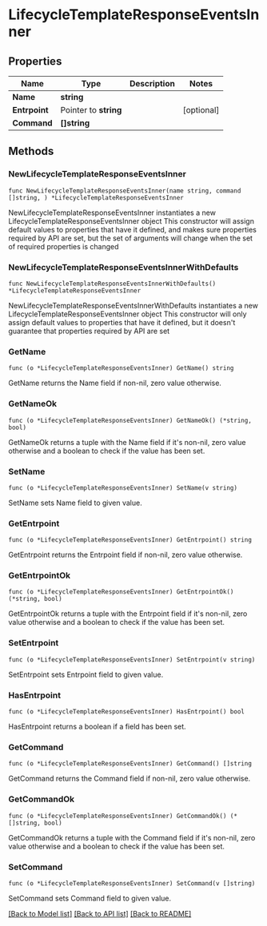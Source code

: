 # LifecycleTemplateResponseEventsInner

## Properties

Name | Type | Description | Notes
------------ | ------------- | ------------- | -------------
**Name** | **string** |  | 
**Entrpoint** | Pointer to **string** |  | [optional] 
**Command** | **[]string** |  | 

## Methods

### NewLifecycleTemplateResponseEventsInner

`func NewLifecycleTemplateResponseEventsInner(name string, command []string, ) *LifecycleTemplateResponseEventsInner`

NewLifecycleTemplateResponseEventsInner instantiates a new LifecycleTemplateResponseEventsInner object
This constructor will assign default values to properties that have it defined,
and makes sure properties required by API are set, but the set of arguments
will change when the set of required properties is changed

### NewLifecycleTemplateResponseEventsInnerWithDefaults

`func NewLifecycleTemplateResponseEventsInnerWithDefaults() *LifecycleTemplateResponseEventsInner`

NewLifecycleTemplateResponseEventsInnerWithDefaults instantiates a new LifecycleTemplateResponseEventsInner object
This constructor will only assign default values to properties that have it defined,
but it doesn't guarantee that properties required by API are set

### GetName

`func (o *LifecycleTemplateResponseEventsInner) GetName() string`

GetName returns the Name field if non-nil, zero value otherwise.

### GetNameOk

`func (o *LifecycleTemplateResponseEventsInner) GetNameOk() (*string, bool)`

GetNameOk returns a tuple with the Name field if it's non-nil, zero value otherwise
and a boolean to check if the value has been set.

### SetName

`func (o *LifecycleTemplateResponseEventsInner) SetName(v string)`

SetName sets Name field to given value.


### GetEntrpoint

`func (o *LifecycleTemplateResponseEventsInner) GetEntrpoint() string`

GetEntrpoint returns the Entrpoint field if non-nil, zero value otherwise.

### GetEntrpointOk

`func (o *LifecycleTemplateResponseEventsInner) GetEntrpointOk() (*string, bool)`

GetEntrpointOk returns a tuple with the Entrpoint field if it's non-nil, zero value otherwise
and a boolean to check if the value has been set.

### SetEntrpoint

`func (o *LifecycleTemplateResponseEventsInner) SetEntrpoint(v string)`

SetEntrpoint sets Entrpoint field to given value.

### HasEntrpoint

`func (o *LifecycleTemplateResponseEventsInner) HasEntrpoint() bool`

HasEntrpoint returns a boolean if a field has been set.

### GetCommand

`func (o *LifecycleTemplateResponseEventsInner) GetCommand() []string`

GetCommand returns the Command field if non-nil, zero value otherwise.

### GetCommandOk

`func (o *LifecycleTemplateResponseEventsInner) GetCommandOk() (*[]string, bool)`

GetCommandOk returns a tuple with the Command field if it's non-nil, zero value otherwise
and a boolean to check if the value has been set.

### SetCommand

`func (o *LifecycleTemplateResponseEventsInner) SetCommand(v []string)`

SetCommand sets Command field to given value.



[[Back to Model list]](../README.md#documentation-for-models) [[Back to API list]](../README.md#documentation-for-api-endpoints) [[Back to README]](../README.md)


